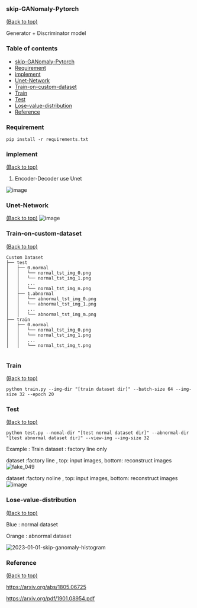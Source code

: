 ### skip-GANomaly-Pytorch
[(Back to top)](#table-of-contents)

Generator +  Discriminator model 


### Table of contents

<!-- After you have introduced your project, it is a good idea to add a **Table of contents** or **TOC** as **cool** people say it. This would make it easier for people to navigate through your README and find exactly what they are looking for.

Here is a sample TOC(*wow! such cool!*) that is actually the TOC for this README. -->

- [skip-GANomaly-Pytorch](#skip-GANomaly-Pytorch)
- [Requirement](#Requirement)
- [implement](#implement)
- [Unet-Network](#Unet-Network)
- [Train-on-custom-dataset](#Train-on-custom-dataset)
- [Train](#Train)
- [Test](#Test)
- [Lose-value-distribution](#Lose-value-distribution)
- [Reference](#Reference)
   
### Requirement
```
pip install -r requirements.txt
```

### implement 
[(Back to top)](#table-of-contents)

1. Encoder-Decoder use Unet

![image](https://user-images.githubusercontent.com/58428559/195968483-e7b102f1-6071-4e70-8f18-0c4b749eda30.png)


### Unet-Network
[(Back to top)](#table-of-contents)
![image](https://user-images.githubusercontent.com/58428559/195968671-a287ecae-67b0-41e2-9bfc-7283014c8c3b.png)

### Train-on-custom-dataset
[(Back to top)](#table-of-contents)

```
Custom Dataset
├── test
│   ├── 0.normal
│   │   └── normal_tst_img_0.png
│   │   └── normal_tst_img_1.png
│   │   ...
│   │   └── normal_tst_img_n.png
│   ├── 1.abnormal
│   │   └── abnormal_tst_img_0.png
│   │   └── abnormal_tst_img_1.png
│   │   ...
│   │   └── abnormal_tst_img_m.png
├── train
│   ├── 0.normal
│   │   └── normal_tst_img_0.png
│   │   └── normal_tst_img_1.png
│   │   ...
│   │   └── normal_tst_img_t.png


```

### Train
[(Back to top)](#table-of-contents)
```
python train.py --img-dir "[train dataset dir]" --batch-size 64 --img-size 32 --epoch 20
```
### Test
[(Back to top)](#table-of-contents)
```
python test.py --nomal-dir "[test normal dataset dir]" --abnormal-dir "[test abnormal dataset dir]" --view-img --img-size 32
```
Example :
Train dataset : factory line only

dataset :factory line , top: input images, bottom: reconstruct images
![fake_049](https://user-images.githubusercontent.com/58428559/210166403-d62eba34-8fd5-413d-bc1c-8e6eef728eaa.jpg)


dataset :factory noline , top: input images, bottom: reconstruct images
![image](https://user-images.githubusercontent.com/58428559/195970601-3a851ecf-5169-4992-8f80-d78c76a618c7.png)


### Lose-value-distribution
[(Back to top)](#table-of-contents)

Blue : normal dataset

Orange : abnormal dataset


![2023-01-01-skip-ganomaly-histogram](https://user-images.githubusercontent.com/58428559/210168360-f15e1bd3-8f0f-452a-9f96-07406e2c4785.jpg)



### Reference 
[(Back to top)](#table-of-contents)

https://arxiv.org/abs/1805.06725

https://arxiv.org/pdf/1901.08954.pdf

